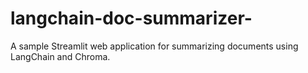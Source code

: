 # langchain-doc-summarizer-
A sample Streamlit web application for summarizing documents using LangChain and Chroma.

